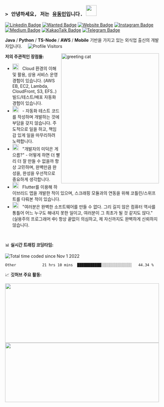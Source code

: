 ### <samp>&gt; 안녕하세요, 저는 <a href="https://cat-minzzi.tistory.com/" target="_blank">유동민</a>입니다. <img src="https://media.giphy.com/media/ICOgUNjpvO0PC/giphy.gif" width="35"> </samp>


[![Linkedin Badge](https://img.shields.io/badge/-LinkedIn-0e76a8?style=flat-square&logo=Linkedin&logoColor=white)](https://www.linkedin.com/in/dongmin-yu-0394a5223/)
[![Wanted Badge](https://img.shields.io/badge/-Wanted-0e76a8?style=flat-square&logo=asana&logoColor=white)](https://www.wanted.co.kr/cv/BwEFAg4GDE4BBAcODA0BTEc=)
[![Website Badge](https://img.shields.io/badge/Blog-FF7F7F?style=flat-square&logo=google-chrome&logoColor=white)](https://cat-minzzi.tistory.com/)
[![Instagram Badge](https://img.shields.io/badge/-Insta-e4405f?style=flat-square&logo=Instagram&logoColor=white)](https://www.instagram.com/minzzi._.andrew/)
[![Medium Badge](https://img.shields.io/badge/medium-%2312100E.svg?&style=for-square&logo=medium&logoColor=white)](https://medium.com/@ydm2790)
[![KakaoTalk Badge](https://img.shields.io/badge/-Kakao-FFCD00?style=flat-square&logo=KakaoTalk&logoColor=white)](https://open.kakao.com/o/suc69eLe)
[![Telegram Badge](https://img.shields.io/badge/-Telegram-0088cc?style=flat-square&logo=Telegram&logoColor=white)](https://t.me/AndrewDongminYoo)


**Java** / **Python** / **TS-Node** / **AWS** / **Mobile** 기반을 가지고 있는 외식업 출신의 개발자입니다. &nbsp; &nbsp; 
<img alt="Profile Visitors" src="https://visitor-badge.glitch.me/badge?page_id=AndrewDongminYoo.AndrewDongminYoo&left_text=Profile%20Visitors" loading="lazy" />


<img align="right" alt="greeting cat" src="https://images.unsplash.com/photo-1512295767273-ac109ac3acfa" width="320" height="427" />


**저의 주관적인 장점들:**

- <img src="https://github.com/Gapur/Gapur/blob/main/assets/developer.gif?raw=true" width="21" />&nbsp;&nbsp; Cloud 환경의 이해 및 활용, 상용 서비스 운영 경험이 있습니다. (AWS EB, EC2, Lambda, CloudFront, S3, EFS..) 빌드/테스트/배포 자동화 경험이 있습니다.
- <img src="https://github.com/Gapur/Gapur/blob/main/assets/lightning.gif?raw=true" width="21" />&nbsp;&nbsp; - 자동화 테스트 코드를 작성하며 개발하는 것에 부담을 갖지 않습니다. 주도적으로 일을 하고, 책임감 있게 일을 마무리하려 노력합니다.
- <img src="https://github.com/Gapur/Gapur/blob/main/assets/message.gif?raw=true" width="21" />&nbsp;&nbsp; "개발자의 미덕은 게으름?" - 어떻게 하면 더 빨리 더 잘 만들 수 없을까 항상 고민하며, 완벽만큼 완성을, 완성을 우선적으로 중요하게 생각합니다.
- <img src="https://github.com/Gapur/Gapur/blob/main/assets/laptop.gif?raw=true" width="21" />&nbsp;&nbsp; Flutter를 이용해 하이브리드 앱을 개발한 적이 있으며, 스크래핑 모듈과의 연동을 위해 코틀린/스위프트를 다뤄본 적이 있습니다.
- <img src="https://github.com/Gapur/Gapur/blob/main/assets/letterbox.gif?raw=true" width="21" />&nbsp;&nbsp; "여러분은 완벽한 소프트웨어를 만들 수 없다. 그리 길지 않은 컴퓨터 역사를 통틀어 어느 누구도 해내지 못한 일이고, 여러분이 그 최초가 될 것 같지도 않다." (실용주의 프로그래머 中)
항상 끝없이 의심하고, 제 자신까지도 완벽하게 신뢰하지 않습니다.

</br>

📊 **실시간 트래킹 코딩타임:**

<img class="all-time-badge tip" src="https://wakatime.com/badge/user/9950e5aa-6874-4666-96a4-97dc4da0c644.svg" title="Total time coded since Nov 1 2022" />

<!--START_SECTION:waka-->

```text
Other            21 hrs 10 mins  ███████████░░░░░░░░░░░░░░   44.34 %
```

<!--END_SECTION:waka-->


📈 **깃허브 주요 활동:**

<p style="margin-auto">
  <img height="195em" width="100%" src="https://github-readme-stats.vercel.app/api?username=AndrewDongminYoo&show_icons=true&count_private=true&card_width=495" />
  <img height="195em" width="100%" src="https://github-readme-stats.vercel.app/api/top-langs/?username=AndrewDongminYoo&show_icons=true&hide_border=true&title_color=004386&icon_color=004386&layout=compact&langs_count=8&hide=css,html&card_width=495" />
</p>

